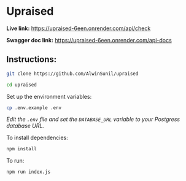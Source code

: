 # Upraised

**Live link:** https://upraised-6een.onrender.com/api/check

**Swagger doc link:** https://upraised-6een.onrender.com/api-docs

## Instructions:

```bash
git clone https://github.com/AlwinSunil/upraised
```

```bash
cd upraised
```

Set up the environment variables:

```bash
cp .env.example .env
```

_Edit the `.env` file and set the `DATABASE_URL` variable to your Postgress database URL._

To install dependencies:

```bash
npm install
```

To run:

```bash
npm run index.js
```
